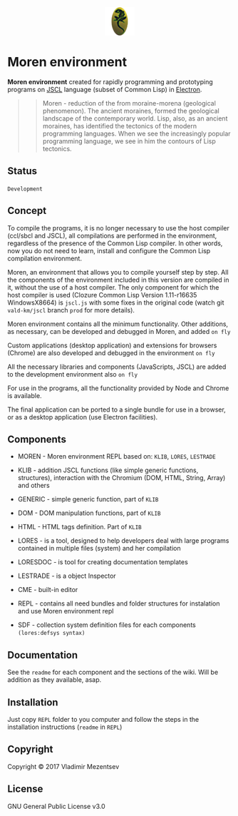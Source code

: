 <p align="center">
  <a href="https://github.com/vlad-km">
    <img src="logo/lizard-logo-c.png" alt="Moren" title="Moren environment" height="64" />
  </a>
</p>

# Moren environment 

**Moren environment** created for rapidly programming and prototyping programs on [JSCL][jscl] language (subset of Common Lisp) in [Electron][electron].

>>Moren - reduction of the from moraine-morena (geological phenomenon).
The ancient moraines, formed the geological landscape of the contemporary world. 
Lisp,  also, as an ancient moraines, has identified the tectonics of the modern programming languages. 
When we see the increasingly popular programming language, we see in him the contours of Lisp tectonics.


## Status

`Development`


## Concept

To compile the programs, it is no longer necessary to use the host compiler (ccl/sbcl and JSCL), 
all compilations are performed in the environment, regardless of the presence of the Common Lisp compiler.
In other words, now you do not need to learn, install and configure the Common Lisp compilation environment. 

Moren, an environment that allows you to compile yourself step by step. 
All the components of the environment included in this version are compiled in it, without the use of a host compiler.
The only component for which the host compiler is used (Clozure Common Lisp Version 1.11-r16635 WindowsX8664) is `jscl.js` 
with some fixes in the original code (watch git `vald-km/jscl` branch `prod` for more details).

Moren environment contains all the minimum functionality. Other additions, as necessary, can be developed and debugged in Moren, and added  `on fly`

Custom applications (desktop application) and extensions for browsers (Chrome) are also developed and debugged in the environment `on fly`

All the necessary libraries and components (JavaScripts, JSCL) are added to the development environment also  `on fly`

For use in the programs, all the functionality provided by Node and Chrome is available.

The final application can be ported to a single bundle for use in a browser, or as a desktop application (use Electron facilities).


## Components

- MOREN - Moren environment REPL based on: `KLIB`, `LORES`, `LESTRADE`

- KLIB - addition JSCL functions (like simple generic functions, structures), 
  interaction with the Chromium (DOM, HTML, String, Array) and others

- GENERIC - simple generic function, part of `KLIB`

- DOM - DOM manipulation functions, part of `KLIB`

- HTML - HTML tags definition. Part of `KLIB`

- LORES - is a tool, designed to help developers deal with large programs contained 
  in multiple files (system) and her compilation

- LORESDOC - is tool for creating documentation templates

- LESTRADE - is a object Inspector

- CME - built-in editor

- REPL - contains all need bundles and folder structures for instalation and use Moren environment repl 

- SDF - collection system definition files for each components `(lores:defsys syntax)`



## Documentation

See the `readme` for each component and the sections of the wiki. 
Will be addition as they available, asap.


## Installation

Just copy `REPL` folder to you computer and follow the steps in the installation instructions (`readme` in `REPL`)

## Copyright
Copyright © 2017 Vladimir Mezentsev

## License
GNU General Public License v3.0


[jscl]: <https://github.com/jscl-project/jscl>
[electron]: <https://electron.atom.io/>
